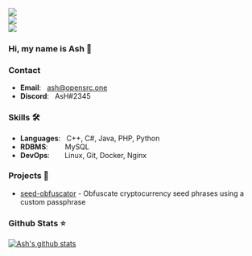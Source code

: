 ![](https://komarev.com/ghpvc/?username=Ashintosh&color=6aa6f8)<br>
![](https://img.shields.io/github/followers/Ashintosh?style=social)<br>
![](https://img.shields.io/github/stars/Ashintosh?style=social)<br>

### Hi, my name is Ash 👋

### Contact
- **Email**: &nbsp;  ash@opensrc.one
- **Discord**: &nbsp;  AsH#2345

### Skills 🛠️
- **Languages**: &nbsp;        C++, C#, Java, PHP, Python
- **RDBMS**:   &nbsp;&nbsp;   MySQL
- **DevOps**:  &ensp;&nbsp;&nbsp;    Linux, Git, Docker, Nginx

### Projects 🐾
- [seed-obfuscator](https://github.com/Ashintosh/seed-obfuscator) - Obfuscate cryptocurrency seed phrases using a custom passphrase

### Github Stats ⭐
[![Ash's github stats](https://github-readme-stats.vercel.app/api?username=Ashintosh&show_icons=true&theme=tokyonight)](https://github.com/anuraghazra/github-readme-stats)
